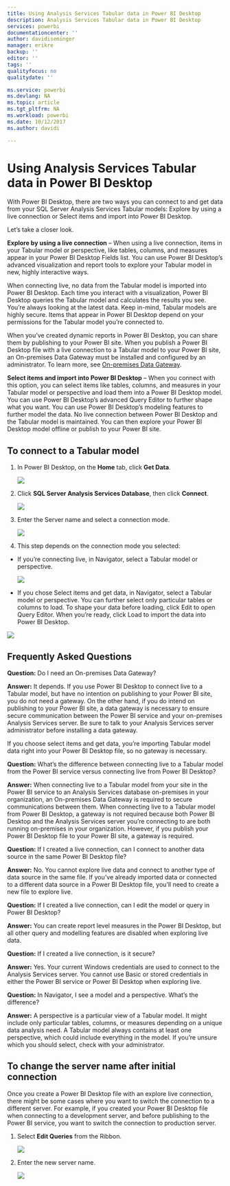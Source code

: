 ```yaml
---
title: Using Analysis Services Tabular data in Power BI Desktop
description: Analysis Services Tabular data in Power BI Desktop
services: powerbi
documentationcenter: ''
author: davidiseminger
manager: erikre
backup: ''
editor: ''
tags: ''
qualityfocus: no
qualitydate: ''

ms.service: powerbi
ms.devlang: NA
ms.topic: article
ms.tgt_pltfrm: NA
ms.workload: powerbi
ms.date: 10/12/2017
ms.author: davidi

---
```

# Using Analysis Services Tabular data in Power BI Desktop
With Power BI Desktop, there are two ways you can connect to and get data from your SQL Server Analysis Services Tabular models: Explore by using a live connection or Select items and import into Power BI Desktop.

Let’s take a closer look.

**Explore by using a live connection** – When using a live connection, items in your Tabular model or perspective, like tables, columns, and measures appear in your Power BI Desktop Fields list. You can use Power BI Desktop’s advanced visualization and report tools to explore your Tabular model in new, highly interactive ways.

When connecting live, no data from the Tabular model is imported into Power BI Desktop. Each time you interact with a visualization, Power BI Desktop queries the Tabular model and calculates the results you see. You’re always looking at the latest data. Keep in-mind, Tabular models are highly secure. Items that appear in Power BI Desktop depend on your permissions for the Tabular model you’re connected to.

When you’ve created dynamic reports in Power BI Desktop, you can share them by publishing to your Power BI site. When you publish a Power BI Desktop file with a live connection to a Tabular model to your Power BI site, an On-premises Data Gateway must be installed and configured by an administrator. To learn more, see [On-premises Data Gateway](service-gateway-onprem.md).

**Select items and import into Power BI Desktop** – When you connect with this option, you can select items like tables, columns, and measures in your Tabular model or perspective and load them into a Power BI Desktop model. You can use Power BI Desktop’s advanced Query Editor to further shape what you want. You can use Power BI Desktop’s modeling features to further model the data. No live connection between Power BI Desktop and the Tabular model is maintained. You can then explore your Power BI Desktop model offline or publish to your Power BI site.

## To connect to a Tabular model
1. In Power BI Desktop, on the **Home** tab, click ﻿**Get Data**.
   
   ![](media/desktop-analysis-services-tabular-data/pbid_sqlas_getdata.png)
2. Click **SQL Server Analysis Services Database**, then click **Connect**.
   
   ![](media/desktop-analysis-services-tabular-data/pbid_sqlas_getdata_as.png)
3. Enter the Server name and select a connection mode. 
   
   ![](media/desktop-analysis-services-tabular-data/pbid_sqlas_getdata_as_server.png)
4. This step depends on the connection mode you selected:

* If you’re connecting live, in Navigator, select a Tabular model or perspective.
  
  ![](media/desktop-analysis-services-tabular-data/pbid_sqlas_getdata_as_live.png)
* If you chose Select items and get data, in Navigator, select a Tabular model or perspective. You can further select only particular tables or columns to load. To shape your data before loading, click Edit to open Query Editor. When you’re ready, click Load to import the data into Power BI Desktop.

![](media/desktop-analysis-services-tabular-data/pbid_sqlas_getdata_as_select.png)

## Frequently Asked Questions
**Question:** Do I need an On-premises Data Gateway?

**Answer:** It depends. If you use Power BI Desktop to connect live to a Tabular model, but have no intention on publishing to your Power BI site, you do not need a gateway. On the other hand, if you do intend on publishing to your Power BI site, a data gateway is necessary to ensure secure communication between the Power BI service and your on-premises Analysis Services server. Be sure to talk to your Analysis Services server administrator before installing a data gateway.

If you choose select items and get data, you’re importing Tabular model data right into your Power BI Desktop file, so no gateway is necessary.

**Question:** What’s the difference between connecting live to a Tabular model from the Power BI service versus connecting live from Power BI Desktop?

**Answer:** When connecting live to a Tabular model from your site in the Power BI service to an Analysis Services database on-premises in your organization, an On-premises Data Gateway is required to secure communications between them. When connecting live to a Tabular model from Power BI Desktop, a gateway is not required because both Power BI Desktop and the Analysis Services server you’re connecting to are both running on-premises in your organization. However, if you publish your Power BI Desktop file to your Power BI site, a gateway is required.

**Question:** If I created a live connection, can I connect to another data source in the same Power BI Desktop file?

**Answer:** No. You cannot explore live data and connect to another type of data source in the same file. If you’ve already imported data or connected to a different data source in a Power BI Desktop file, you’ll need to create a new file to explore live.

**Question:** If I created a live connection, can I edit the model or query in Power BI Desktop?

**Answer:** You can create report level measures in the Power BI Desktop, but all other query and modelling features are disabled when exploring live data.

**Question:** If I created a live connection, is it secure?

**Answer:** Yes. Your current Windows credentials are used to connect to the Analysis Services server. You cannot use Basic or stored credentials in either the Power BI service or Power BI Desktop when exploring live.

**Question:** In Navigator, I see a model and a perspective. What’s the difference?

**Answer:** A perspective is a particular view of a Tabular model. It might include only particular tables, columns, or measures depending on a unique data analysis need. A Tabular model always contains at least one perspective, which could include everything in the model. If you’re unsure which you should select, check with your administrator.

## To change the server name after initial connection
Once you create a Power BI Desktop file with an explore live connection, there might be some cases where you want to switch the connection to a different server. For example, if you created your Power BI Desktop file when connecting to a development server, and before publishing to the Power BI service, you want to switch the connection to production server.

1. Select **Edit Queries** from the Ribbon.
   
   ![](media/desktop-analysis-services-tabular-data/pbid_sqlas_chname_editquery.png)
2. Enter the new server name.
   
   ![](media/desktop-analysis-services-tabular-data/pbid_sqlas_chname_dialog.png)

